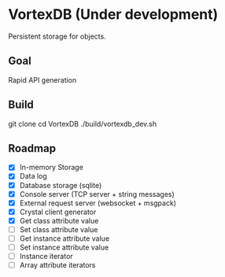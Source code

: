 # VortexDB (Under development)

Persistent storage for objects.

## Goal

Rapid API generation

## Build

git clone
cd VortexDB
./build/vortexdb_dev.sh

## Roadmap

- [x] In-memory Storage
- [x] Data log
- [x] Database storage (sqlite)
- [x] Console server (TCP server + string messages)
- [x] External request server (websocket + msgpack)
- [x] Crystal client generator
- [x] Get class attribute value
- [ ] Set class attribute value
- [ ] Get instance attribute value
- [ ] Set instance attribute value
- [ ] Instance iterator
- [ ] Array attribute iterators